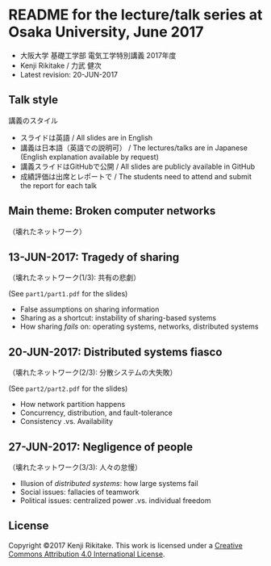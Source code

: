 # README for the lecture/talk series at Osaka University, June 2017

* 大阪大学 基礎工学部 電気工学特別講義 2017年度
* Kenji Rikitake / 力武 健次
* Latest revision: 20-JUN-2017

## Talk style

講義のスタイル

* スライドは英語 / All slides are in English
* 講義は日本語（英語での説明可） / The lectures/talks are in Japanese (English explanation available by request)
* 講義スライドはGitHubで公開 / All slides are publicly available in GitHub
* 成績評価は出席とレポートで / The students need to attend and submit the report for each talk

## Main theme: Broken computer networks

（壊れたネットワーク）

## 13-JUN-2017: Tragedy of sharing

（壊れたネットワーク(1/3): 共有の悲劇）

(See `part1/part1.pdf` for the slides)

* False assumptions on sharing information
* Sharing as a shortcut: instability of sharing-based systems
* How sharing *fails* on: operating systems, networks, distributed systems

## 20-JUN-2017: Distributed systems fiasco

（壊れたネットワーク(2/3): 分散システムの大失敗）

(See `part2/part2.pdf` for the slides)

* How network partition happens
* Concurrency, distribution, and fault-tolerance
* Consistency .vs. Availability

## 27-JUN-2017: Negligence of people

（壊れたネットワーク(3/3): 人々の怠慢）

* Illusion of *distributed systems*: how large systems fail
* Social issues: fallacies of teamwork 
* Political issues: centralized power .vs. individual freedom

## License

Copyright ©2017 Kenji Rikitake.
This work is licensed under a [Creative Commons Attribution 4.0 International License](https://creativecommons.org/licenses/by/4.0/).
